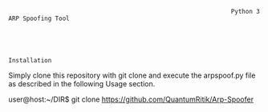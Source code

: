                                                                   Python 3 ARP Spoofing Tool




                                                                  Installation
Simply clone this repository with git clone and execute the arpspoof.py file as described in the following Usage section.

user@host:~/DIR$ git clone https://github.com/QuantumRitik/Arp-Spoofer
